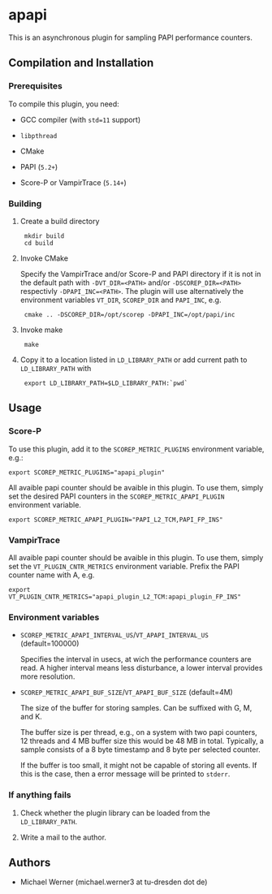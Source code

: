 # apapi

This is an asynchronous plugin for sampling PAPI performance counters.

## Compilation and Installation

### Prerequisites

To compile this plugin, you need:

* GCC compiler (with `std=11` support)

* `libpthread`

* CMake

* PAPI (`5.2+`)

* Score-P or VampirTrace (`5.14+`)

### Building

1. Create a build directory

        mkdir build
        cd build

2. Invoke CMake

    Specify the VampirTrace and/or Score-P and PAPI directory if it is not in the default path with
    `-DVT_DIR=<PATH>` and/or `-DSCOREP_DIR=<PATH>` respectivly `-DPAPI_INC=<PATH>`. The plugin will
    use alternatively the environment variables `VT_DIR`, `SCOREP_DIR` and  `PAPI_INC`, e.g.

        cmake .. -DSCOREP_DIR=/opt/scorep -DPAPI_INC=/opt/papi/inc

3. Invoke make

        make

4. Copy it to a location listed in `LD_LIBRARY_PATH` or add current path to `LD_LIBRARY_PATH` with

        export LD_LIBRARY_PATH=$LD_LIBRARY_PATH:`pwd`

## Usage

### Score-P

To use this plugin, add it to the `SCOREP_METRIC_PLUGINS` environment variable, e.g.:

    export SCOREP_METRIC_PLUGINS="apapi_plugin"

All avaible papi counter should be avaible in this plugin. To use them, simply set the
desired PAPI counters in the `SCOREP_METRIC_APAPI_PLUGIN` environment variable.

    export SCOREP_METRIC_APAPI_PLUGIN="PAPI_L2_TCM,PAPI_FP_INS"

### VampirTrace

All avaible papi counter should be avaible in this plugin. To use them, simply set the
`VT_PLUGIN_CNTR_METRICS` environment variable. Prefix the PAPI counter name with A, e.g.

    export VT_PLUGIN_CNTR_METRICS="apapi_plugin_L2_TCM:apapi_plugin_FP_INS"

### Environment variables

* `SCOREP_METRIC_APAPI_INTERVAL_US`/`VT_APAPI_INTERVAL_US` (default=100000)

    Specifies the interval in usecs, at wich the performance counters are read.
    A higher interval means less disturbance, a lower interval provides more resolution.

* `SCOREP_METRIC_APAPI_BUF_SIZE`/`VT_APAPI_BUF_SIZE` (default=4M)

    The size of the buffer for storing samples. Can be suffixed with G, M, and K.

    The buffer size is per thread, e.g., on a system with two papi counters, 12 threads and 4 MB
    buffer size this would be 48 MB in total. Typically, a sample consists of a 8 byte timestamp and
    8 byte per selected counter.

    If the buffer is too small, it might not be capable of storing all events. If this is the case,
    then a error message will be printed to `stderr`.

### If anything fails

1. Check whether the plugin library can be loaded from the `LD_LIBRARY_PATH`.

2. Write a mail to the author.

## Authors

* Michael Werner (michael.werner3 at tu-dresden dot de)
